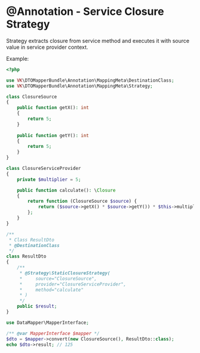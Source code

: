 
# @Annotation - Service Closure Strategy

Strategy extracts closure from service method and executes it with source value in 
service provider context.

Example:
```php
<?php

use VK\DTOMapperBundle\Annotation\MappingMeta\DestinationClass;
use VK\DTOMapperBundle\Annotation\MappingMeta\Strategy;

class ClosureSource
{
    public function getX(): int
    {
        return 5;
    }
    
    public function getY(): int
    {
        return 5;
    }
}

class ClosureServiceProvider
{
    private $multiplier = 5;

    public function calculate(): \Closure
    {
        return function (ClosureSource $source) {
            return ($source->getX() * $source->getY()) * $this->multiplier; 
        };
    }
}

/**
 * Class ResultDto
 * @DestinationClass
 */
class ResultDto
{
    /**
     * @Strategy\StaticClosureStrategy(
     *     source="ClosureSource",
     *     provider="ClosureServiceProvider",
     *     method="calculate"
     * )
     */
    public $result;
}

use DataMapper\MapperInterface;

/** @var MapperInterface $mapper */
$dto = $mapper->convert(new ClosureSource(), ResultDto::class);
echo $dto->result; // 125

```
